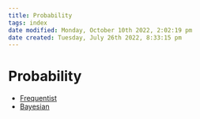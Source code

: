 ```yaml
---
title: Probability
tags: index
date modified: Monday, October 10th 2022, 2:02:19 pm
date created: Tuesday, July 26th 2022, 8:33:15 pm
---
```


# Probability
- [Frequentist](Frequentist.md)
- [Bayesian](Bayesian.md)

